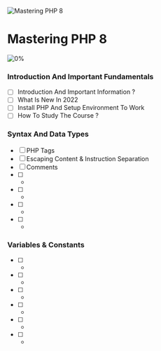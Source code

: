![Mastering PHP 8](https://elzero.org/php-8.png)

# Mastering PHP 8

![0%](https://progress-bar.dev/0/?title=Done)

### Introduction And Important Fundamentals

- [ ] Introduction And Important Information ?
- [ ] What Is New In 2022
- [ ] Install PHP And Setup Environment To Work
- [ ] How To Study The Course ?

### Syntax And Data Types

- [ ] PHP Tags
- [ ] Escaping Content & Instruction Separation
- [ ] Comments
- [ ] -
- [ ] -
- [ ] -
- [ ] -


### Variables & Constants

- [ ] -
- [ ] -
- [ ] -
- [ ] -
- [ ] -
- [ ] -
